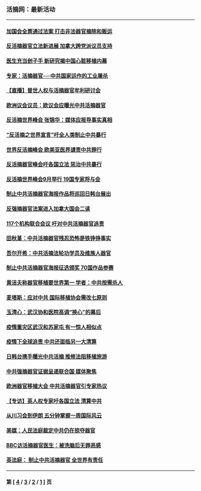 ### 活摘网：最新活动
---
#### [加国会全票通过法案 打击非法器官摘除和贩运](../../pages/nf5883/n13884924.md?02180430) 
#### [反活摘器官立法新进展 加拿大跨党派议员支持](../../pages/nf5883/n13876061.md?02180430) 
#### [医生充当刽子手 新研究揭中国心脏移植内幕](../../pages/nf5883/n13772291.md?02180430) 
#### [专家：活摘器官──中共国家运作的工业屠杀](../../pages/nf5883/n13761178.md?02180430) 
#### [【直播】普世人权与活摘器官牟利研讨会](../../pages/nf5883/n13425146.md?02180430) 
#### [欧洲议会议员：欧议会应曝光中共活摘器官](../../pages/nf5883/n13336571.md?02180430) 
#### [反活摘世界峰会 张锦华：媒体应报导事实真相](../../pages/nf5883/n13278502.md?02180430) 
#### [“反活摘之世界宣言”吁全人类制止中共暴行](../../pages/nf5883/n13259730.md?02180430) 
#### [世界反活摘峰会 欧美亚医界谴责中共罪行](../../pages/nf5883/n13253550.md?02180430) 
#### [反活摘器官峰会吁各国立法 惩治中共暴行](../../pages/nf5883/n13245052.md?02180430) 
#### [反活摘世界峰会9月举行 19国专家将与会](../../pages/nf5883/n13201492.md?02180430) 
#### [制止中共活摘器官海报作品将巡回日韩台展出](../../pages/nf5883/n13177791.md?02180430) 
#### [反强摘器官法案进入加拿大国会二读](../../pages/nf5883/n13033450.md?02180430) 
#### [117个机构联合会议 吁对中共活摘器官追责](../../pages/nf5883/n12775087.md?02180430) 
#### [田秋堇：中共活摘器官残忍恐怖是铁铮铮事实](../../pages/nf5883/n12702148.md?02180430) 
#### [吾尔开希：中共活摘法轮功学员及维族人器官](../../pages/nf5883/n12693197.md?02180430) 
#### [制止中共活摘器官海报征选颁奖 70国作品参赛](../../pages/nf5883/n12692050.md?02180430) 
#### [黄洁夫称器官移植要世界第一 学者：中共按需杀人](../../pages/nf5883/n12572329.md?02180430) 
#### [麦塔斯：应对中共 国际移植协会需改七原则](../../pages/nf5883/n12514711.md?02180430) 
#### [玉清心：武汉协和医院高调“换心”的幕后](../../pages/nf5883/n12298730.md?02180430) 
#### [疫情重灾区武汉和苏家屯 有一惊人相似点](../../pages/nf5883/n12150824.md?02180430) 
#### [疫情下全球追责 中共还面临另一大清算](../../pages/nf5883/n12070397.md?02180430) 
#### [日韩台携手曝光中共活摘 推修法阻移植旅游](../../pages/nf5883/n11712046.md?02180430) 
#### [中共强摘器官证据呈递联合国 媒体聚焦](../../pages/nf5883/n11546426.md?02180430) 
#### [欧洲器官移植大会 中共活摘器官引专家热议](../../pages/nf5883/n11539095.md?02180430) 
#### [【专访】英人权专家吁各国立法 清算中共](../../pages/nf5883/n11367315.md?02180430) 
#### [从川习会到伊朗 五分钟掌握一周国际风云](../../pages/nf5883/n11338520.md?02180430) 
#### [美媒：人民法庭裁定中共仍在掠夺器官](../../pages/nf5883/n11334897.md?02180430) 
#### [BBC访活摘器官医生：被洗脑后无罪恶感](../../pages/nf5883/n11335935.md?02180430) 
#### [英法庭： 制止中共活摘器官 全世界有责任](../../pages/nf5883/n11330691.md?02180430) 

---
#### 第 [ [4](./4.md?02180430) / [3](./3.md?02180430) / [2](./2.md?02180430) / [1](./1.md?02180430) ] 页
